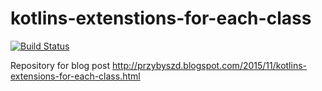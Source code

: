# kotlins-extenstions-for-each-class

[![Build Status](https://travis-ci.org/alien11689/kotlins-extenstions-for-each-class.svg?branch=master)](https://travis-ci.org/alien11689/kotlins-extenstions-for-each-class)

Repository for blog post http://przybyszd.blogspot.com/2015/11/kotlins-extensions-for-each-class.html
